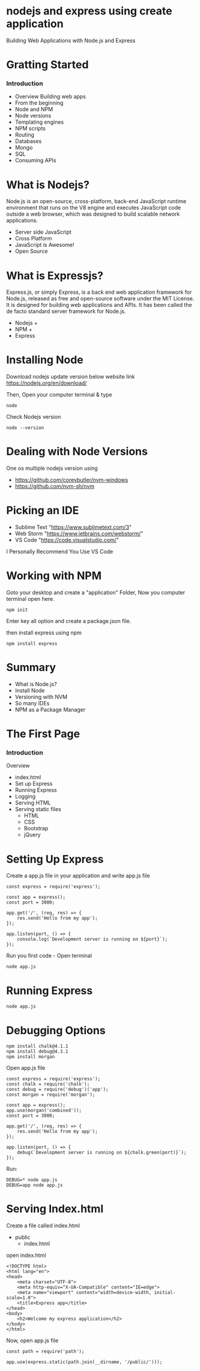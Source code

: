 # nodejs and express using create application
Building Web Applications with Node.js and Express

# Gratting Started

### Introduction
- Overview
Building web apps
- From the beginning
- Node and NPM
- Node versions
- Templating engines
- NPM scripts
- Routing
- Databases
 - Mongo
 - SQL
- Consuming APIs 

# What is Nodejs?
Node.js is an open-source, cross-platform, back-end JavaScript runtime environment that runs on the V8 engine and executes JavaScript code outside a web browser, which was designed to build scalable network applications.

- Server side JavaScript
- Cross Platform
- JavaScript is Awesome!
- Open Source

# What is Expressjs?
Express.js, or simply Express, is a back end web application framework for Node.js, released as free and open-source software under the MIT License. It is designed for building web applications and APIs. It has been called the de facto standard server framework for Node.js.

- Nodejs +
- NPM +
- Express

# Installing Node
Download nodejs update version below website link
https://nodejs.org/en/download/

Then, Open your computer terminal & type
```
node
```

Check Nodejs version
```
node --version
```

# Dealing with Node Versions
One os multiple nodejs version using
- https://github.com/coreybutler/nvm-windows
- https://github.com/nvm-sh/nvm

# Picking an IDE
- Sublime Text "https://www.sublimetext.com/3"
- Web Storm "https://www.jetbrains.com/webstorm/"
- VS Code "https://code.visualstudio.com/"

I Personally Recommend You Use VS Code

# Working with NPM
Goto your desktop and create a "application" Folder, Now you computer terminal open here.
```
npm init
```
Enter key all option and create a package.json file.

then install express using npm

```
npm install express
```

# Summary
- What is Node.js?
- Install Node
- Versioning with NVM
- So many IDEs
- NPM as a Package Manager

# The First Page
### Introduction
Overview
- index.html
 - Set up Express
 - Running Express
 - Logging
 - Serving HTML
 - Serving static files
   - HTML
   - CSS
   - Bootstrap
   - jQuery

# Setting Up Express
Create a app.js file in your application and write app.js file
```
const express = require('express');

const app = express();
const port = 3000;

app.get('/', (req, res) => {
    res.send('Hello from my app');
});

app.listen(port, () => {
    console.log(`Development server is running on ${port}`);
});
```

Run you first code - Open terminal
```
node app.js
```

# Running Express
```
node app.js
```

# Debugging Options
```
npm install chalk@4.1.1
npm install debug@4.3.1
npm install morgan
```

Open app.js file
```
const express = require('express');
const chalk = require('chalk');
const debug = require('debug')('app');
const morgan = require('morgan');

const app = express();
app.use(morgan('combined'));
const port = 3000;

app.get('/', (req, res) => {
    res.send('Hello from my app');
});

app.listen(port, () => {
    debug(`Development server is running on ${chalk.green(port)}`);
});
```

Run:
```
DEBUG=* node app.js 
DEBUG=app node app.js
```

# Serving Index.html
Create a file called index.html
* public
    * index.html

open index.html
```
<!DOCTYPE html>
<html lang="en">
<head>
    <meta charset="UTF-8">
    <meta http-equiv="X-UA-Compatible" content="IE=edge">
    <meta name="viewport" content="width=device-width, initial-scale=1.0">
    <title>Express app</title>
</head>
<body>
    <h2>Welcome my express application</h2>
</body>
</html>
```

Now, open app.js file
```
const path = require('path');

app.use(express.static(path.join(__dirname, '/public/')));

```


